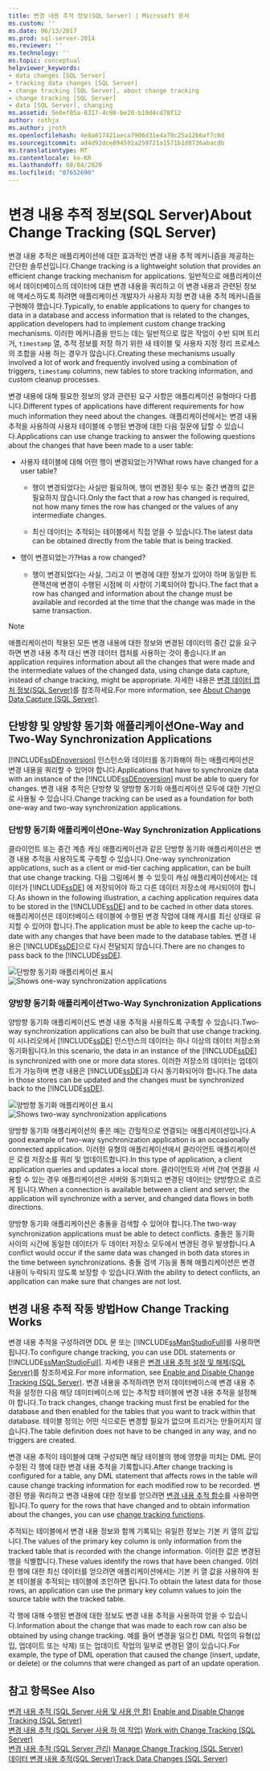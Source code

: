 ```yaml
---
title: 변경 내용 추적 정보(SQL Server) | Microsoft 문서
ms.custom: ''
ms.date: 06/13/2017
ms.prod: sql-server-2014
ms.reviewer: ''
ms.technology: ''
ms.topic: conceptual
helpviewer_keywords:
- data changes [SQL Server]
- tracking data changes [SQL Server]
- change tracking [SQL Server], about change tracking
- change tracking [SQL Server]
- data [SQL Server], changing
ms.assetid: 5e0ef05a-8317-4c98-be20-b19d4cd78f12
author: rothja
ms.author: jroth
ms.openlocfilehash: 4e8a817421aeca7906d31e4a70c25a12b6af7c0d
ms.sourcegitcommit: ad4d92dce894592a259721a1571b1d8736abacdb
ms.translationtype: MT
ms.contentlocale: ko-KR
ms.lasthandoff: 08/04/2020
ms.locfileid: "87652690"
---
```

# <a name="about-change-tracking-sql-server"></a><span data-ttu-id="372f3-102">변경 내용 추적 정보(SQL Server)</span><span class="sxs-lookup"><span data-stu-id="372f3-102">About Change Tracking (SQL Server)</span></span>
  <span data-ttu-id="372f3-103">변경 내용 추적은 애플리케이션에 대한 효과적인 변경 내용 추적 메커니즘을 제공하는 간단한 솔루션입니다.</span><span class="sxs-lookup"><span data-stu-id="372f3-103">Change tracking is a lightweight solution that provides an efficient change tracking mechanism for applications.</span></span> <span data-ttu-id="372f3-104">일반적으로 애플리케이션에서 데이터베이스의 데이터에 대한 변경 내용을 쿼리하고 이 변경 내용과 관련된 정보에 액세스하도록 하려면 애플리케이션 개발자가 사용자 지정 변경 내용 추적 메커니즘을 구현해야 했습니다.</span><span class="sxs-lookup"><span data-stu-id="372f3-104">Typically, to enable applications to query for changes to data in a database and access information that is related to the changes, application developers had to implement custom change tracking mechanisms.</span></span> <span data-ttu-id="372f3-105">이러한 메커니즘을 만드는 데는 일반적으로 많은 작업이 수반 되며 트리거, `timestamp` 열, 추적 정보를 저장 하기 위한 새 테이블 및 사용자 지정 정리 프로세스의 조합을 사용 하는 경우가 많습니다.</span><span class="sxs-lookup"><span data-stu-id="372f3-105">Creating these mechanisms usually involved a lot of work and frequently involved using a combination of triggers, `timestamp` columns, new tables to store tracking information, and custom cleanup processes.</span></span>  
  
 <span data-ttu-id="372f3-106">변경 내용에 대해 필요한 정보의 양과 관련된 요구 사항은 애플리케이션 유형마다 다릅니다.</span><span class="sxs-lookup"><span data-stu-id="372f3-106">Different types of applications have different requirements for how much information they need about the changes.</span></span> <span data-ttu-id="372f3-107">애플리케이션에서는 변경 내용 추적을 사용하여 사용자 테이블에 수행된 변경에 대한 다음 질문에 답할 수 있습니다.</span><span class="sxs-lookup"><span data-stu-id="372f3-107">Applications can use change tracking to answer the following questions about the changes that have been made to a user table:</span></span>  
  
-   <span data-ttu-id="372f3-108">사용자 테이블에 대해 어떤 행이 변경되었는가?</span><span class="sxs-lookup"><span data-stu-id="372f3-108">What rows have changed for a user table?</span></span>  
  
    -   <span data-ttu-id="372f3-109">행이 변경되었다는 사실만 필요하며, 행이 변경된 횟수 또는 중간 변경의 값은 필요하지 않습니다.</span><span class="sxs-lookup"><span data-stu-id="372f3-109">Only the fact that a row has changed is required, not how many times the row has changed or the values of any intermediate changes.</span></span>  
  
    -   <span data-ttu-id="372f3-110">최신 데이터는 추적되는 테이블에서 직접 얻을 수 있습니다.</span><span class="sxs-lookup"><span data-stu-id="372f3-110">The latest data can be obtained directly from the table that is being tracked.</span></span>  
  
-   <span data-ttu-id="372f3-111">행이 변경되었는가?</span><span class="sxs-lookup"><span data-stu-id="372f3-111">Has a row changed?</span></span>  
  
    -   <span data-ttu-id="372f3-112">행이 변경되었다는 사실, 그리고 이 변경에 대한 정보가 있어야 하며 동일한 트랜잭션에 변경이 수행된 시점에 이 사항이 기록되어야 합니다.</span><span class="sxs-lookup"><span data-stu-id="372f3-112">The fact that a row has changed and information about the change must be available and recorded at the time that the change was made in the same transaction.</span></span>  
  
> [!NOTE]  
>  <span data-ttu-id="372f3-113">애플리케이션이 적용된 모든 변경 내용에 대한 정보와 변경된 데이터의 중간 값을 요구하면 변경 내용 추적 대신 변경 데이터 캡처를 사용하는 것이 좋습니다.</span><span class="sxs-lookup"><span data-stu-id="372f3-113">If an application requires information about all the changes that were made and the intermediate values of the changed data, using change data capture, instead of change tracking, might be appropriate.</span></span> <span data-ttu-id="372f3-114">자세한 내용은 [변경 데이터 캡처 정보&#40;SQL Server&#41;](../track-changes/about-change-data-capture-sql-server.md)를 참조하세요.</span><span class="sxs-lookup"><span data-stu-id="372f3-114">For more information, see [About Change Data Capture &#40;SQL Server&#41;](../track-changes/about-change-data-capture-sql-server.md).</span></span>  
  
## <a name="one-way-and-two-way-synchronization-applications"></a><span data-ttu-id="372f3-115">단방향 및 양방향 동기화 애플리케이션</span><span class="sxs-lookup"><span data-stu-id="372f3-115">One-Way and Two-Way Synchronization Applications</span></span>  
 <span data-ttu-id="372f3-116">[!INCLUDE[ssDEnoversion](../../includes/ssdenoversion-md.md)] 인스턴스와 데이터를 동기화해야 하는 애플리케이션은 변경 내용을 쿼리할 수 있어야 합니다.</span><span class="sxs-lookup"><span data-stu-id="372f3-116">Applications that have to synchronize data with an instance of the [!INCLUDE[ssDEnoversion](../../includes/ssdenoversion-md.md)] must be able to query for changes.</span></span> <span data-ttu-id="372f3-117">변경 내용 추적은 단방향 및 양방향 동기화 애플리케이션 모두에 대한 기반으로 사용될 수 있습니다.</span><span class="sxs-lookup"><span data-stu-id="372f3-117">Change tracking can be used as a foundation for both one-way and two-way synchronization applications.</span></span>  
  
### <a name="one-way-synchronization-applications"></a><span data-ttu-id="372f3-118">단방향 동기화 애플리케이션</span><span class="sxs-lookup"><span data-stu-id="372f3-118">One-Way Synchronization Applications</span></span>  
 <span data-ttu-id="372f3-119">클라이언트 또는 중간 계층 캐싱 애플리케이션과 같은 단방향 동기화 애플리케이션은 변경 내용 추적을 사용하도록 구축할 수 있습니다.</span><span class="sxs-lookup"><span data-stu-id="372f3-119">One-way synchronization applications, such as a client or mid-tier caching application, can be built that use change tracking.</span></span> <span data-ttu-id="372f3-120">다음 그림에서 볼 수 있듯이 캐싱 애플리케이션에서는 데이터가 [!INCLUDE[ssDE](../../includes/ssde-md.md)] 에 저장되어야 하고 다른 데이터 저장소에 캐시되어야 합니다.</span><span class="sxs-lookup"><span data-stu-id="372f3-120">As shown in the following illustration, a caching application requires data to be stored in the [!INCLUDE[ssDE](../../includes/ssde-md.md)] and to be cached in other data stores.</span></span> <span data-ttu-id="372f3-121">애플리케이션은 데이터베이스 테이블에 수행된 변경 작업에 대해 캐시를 최신 상태로 유지할 수 있어야 합니다.</span><span class="sxs-lookup"><span data-stu-id="372f3-121">The application must be able to keep the cache up-to-date with any changes that have been made to the database tables.</span></span> <span data-ttu-id="372f3-122">변경 내용은 [!INCLUDE[ssDE](../../includes/ssde-md.md)]으로 다시 전달되지 않습니다.</span><span class="sxs-lookup"><span data-stu-id="372f3-122">There are no changes to pass back to the [!INCLUDE[ssDE](../../includes/ssde-md.md)].</span></span>  
  
 <span data-ttu-id="372f3-123">![단방향 동기화 애플리케이션 표시](../../database-engine/media/one-waysync.gif "단방향 동기화 애플리케이션 표시")</span><span class="sxs-lookup"><span data-stu-id="372f3-123">![Shows one-way synchronization applications](../../database-engine/media/one-waysync.gif "Shows one-way synchronization applications")</span></span>  
  
### <a name="two-way-synchronization-applications"></a><span data-ttu-id="372f3-124">양방향 동기화 애플리케이션</span><span class="sxs-lookup"><span data-stu-id="372f3-124">Two-Way Synchronization Applications</span></span>  
 <span data-ttu-id="372f3-125">양방향 동기화 애플리케이션도 변경 내용 추적을 사용하도록 구축할 수 있습니다.</span><span class="sxs-lookup"><span data-stu-id="372f3-125">Two-way synchronization applications can also be built that use change tracking.</span></span> <span data-ttu-id="372f3-126">이 시나리오에서 [!INCLUDE[ssDE](../../includes/ssde-md.md)] 인스턴스의 데이터는 하나 이상의 데이터 저장소와 동기화됩니다.</span><span class="sxs-lookup"><span data-stu-id="372f3-126">In this scenario, the data in an instance of the [!INCLUDE[ssDE](../../includes/ssde-md.md)] is synchronized with one or more data stores.</span></span> <span data-ttu-id="372f3-127">이러한 저장소의 데이터는 업데이트가 가능하며 변경 내용은 [!INCLUDE[ssDE](../../includes/ssde-md.md)]과 다시 동기화되어야 합니다.</span><span class="sxs-lookup"><span data-stu-id="372f3-127">The data in those stores can be updated and the changes must be synchronized back to the [!INCLUDE[ssDE](../../includes/ssde-md.md)].</span></span>  
  
 <span data-ttu-id="372f3-128">![양방향 동기화 애플리케이션 표시](../../database-engine/media/two-waysync.gif "양방향 동기화 애플리케이션 표시")</span><span class="sxs-lookup"><span data-stu-id="372f3-128">![Shows two-way synchronization applications](../../database-engine/media/two-waysync.gif "Shows two-way synchronization applications")</span></span>  
  
 <span data-ttu-id="372f3-129">양방향 동기화 애플리케이션의 좋은 예는 간헐적으로 연결되는 애플리케이션입니다.</span><span class="sxs-lookup"><span data-stu-id="372f3-129">A good example of two-way synchronization application is an occasionally connected application.</span></span> <span data-ttu-id="372f3-130">이러한 유형의 애플리케이션에서 클라이언트 애플리케이션은 로컬 저장소를 쿼리 및 업데이트합니다.</span><span class="sxs-lookup"><span data-stu-id="372f3-130">In this type of application, a client application queries and updates a local store.</span></span> <span data-ttu-id="372f3-131">클라이언트와 서버 간에 연결을 사용할 수 있는 경우 애플리케이션은 서버와 동기화되고 변경된 데이터는 양방향으로 흐르게 됩니다.</span><span class="sxs-lookup"><span data-stu-id="372f3-131">When a connection is available between a client and server, the application will synchronize with a server, and changed data flows in both directions.</span></span>  
  
 <span data-ttu-id="372f3-132">양방향 동기화 애플리케이션은 충돌을 검색할 수 있어야 합니다.</span><span class="sxs-lookup"><span data-stu-id="372f3-132">The two-way synchronization applications must be able to detect conflicts.</span></span> <span data-ttu-id="372f3-133">충돌은 동기화 사이의 시간에 동일한 데이터가 두 데이터 저장소 모두에서 변경된 경우 발생합니다.</span><span class="sxs-lookup"><span data-stu-id="372f3-133">A conflict would occur if the same data was changed in both data stores in the time between synchronizations.</span></span> <span data-ttu-id="372f3-134">충돌 검색 기능을 통해 애플리케이션은 변경 내용이 누락되지 않도록 보장할 수 있습니다.</span><span class="sxs-lookup"><span data-stu-id="372f3-134">With the ability to detect conflicts, an application can make sure that changes are not lost.</span></span>  
  
## <a name="how-change-tracking-works"></a><span data-ttu-id="372f3-135">변경 내용 추적 작동 방법</span><span class="sxs-lookup"><span data-stu-id="372f3-135">How Change Tracking Works</span></span>  
 <span data-ttu-id="372f3-136">변경 내용 추적을 구성하려면 DDL 문 또는 [!INCLUDE[ssManStudioFull](../../includes/ssmanstudiofull-md.md)]를 사용하면 됩니다.</span><span class="sxs-lookup"><span data-stu-id="372f3-136">To configure change tracking, you can use DDL statements or [!INCLUDE[ssManStudioFull](../../includes/ssmanstudiofull-md.md)].</span></span> <span data-ttu-id="372f3-137">자세한 내용은 [변경 내용 추적 설정 및 해제&#40;SQL Server&#41;](../track-changes/enable-and-disable-change-tracking-sql-server.md)를 참조하세요.</span><span class="sxs-lookup"><span data-stu-id="372f3-137">For more information, see [Enable and Disable Change Tracking &#40;SQL Server&#41;](../track-changes/enable-and-disable-change-tracking-sql-server.md).</span></span> <span data-ttu-id="372f3-138">변경 내용을 추적하려면 먼저 데이터베이스에 변경 내용 추적을 설정한 다음 해당 데이터베이스에 있는 추적할 테이블에 변경 내용 추적을 설정해야 합니다.</span><span class="sxs-lookup"><span data-stu-id="372f3-138">To track changes, change tracking must first be enabled for the database and then enabled for the tables that you want to track within that database.</span></span> <span data-ttu-id="372f3-139">테이블 정의는 어떤 식으로든 변경할 필요가 없으며 트리거는 만들어지지 않습니다.</span><span class="sxs-lookup"><span data-stu-id="372f3-139">The table definition does not have to be changed in any way, and no triggers are created.</span></span>  
  
 <span data-ttu-id="372f3-140">변경 내용 추적이 테이블에 대해 구성되면 해당 테이블의 행에 영향을 미치는 DML 문이 수정된 각 행에 대한 변경 내용 추적을 기록합니다.</span><span class="sxs-lookup"><span data-stu-id="372f3-140">After change tracking is configured for a table, any DML statement that affects rows in the table will cause change tracking information for each modified row to be recorded.</span></span> <span data-ttu-id="372f3-141">변경된 행을 쿼리하고 변경 내용에 대한 정보를 얻으려면 [변경 내용 추적 함수](/sql/relational-databases/system-functions/change-tracking-functions-transact-sql)를 사용하면 됩니다.</span><span class="sxs-lookup"><span data-stu-id="372f3-141">To query for the rows that have changed and to obtain information about the changes, you can use [change tracking functions](/sql/relational-databases/system-functions/change-tracking-functions-transact-sql).</span></span>  
  
 <span data-ttu-id="372f3-142">추적되는 테이블에서 변경 내용 정보와 함께 기록되는 유일한 정보는 기본 키 열의 값입니다.</span><span class="sxs-lookup"><span data-stu-id="372f3-142">The values of the primary key column is only information from the tracked table that is recorded with the change information.</span></span> <span data-ttu-id="372f3-143">이러한 값은 변경된 행을 식별합니다.</span><span class="sxs-lookup"><span data-stu-id="372f3-143">These values identify the rows that have been changed.</span></span> <span data-ttu-id="372f3-144">이러한 행에 대한 최신 데이터를 얻으려면 애플리케이션에서는 기본 키 열 값을 사용하여 원본 테이블을 추적되는 테이블에 조인하면 됩니다.</span><span class="sxs-lookup"><span data-stu-id="372f3-144">To obtain the latest data for those rows, an application can use the primary key column values to join the source table with the tracked table.</span></span>  
  
 <span data-ttu-id="372f3-145">각 행에 대해 수행된 변경에 대한 정보도 변경 내용 추적을 사용하여 얻을 수 있습니다.</span><span class="sxs-lookup"><span data-stu-id="372f3-145">Information about the change that was made to each row can also be obtained by using change tracking.</span></span> <span data-ttu-id="372f3-146">예를 들어 변경을 일으킨 DML 작업의 유형(삽입, 업데이트 또는 삭제) 또는 업데이트 작업의 일부로 변경된 열이 있습니다.</span><span class="sxs-lookup"><span data-stu-id="372f3-146">For example, the type of DML operation that caused the change (insert, update, or delete) or the columns that were changed as part of an update operation.</span></span>  
  
## <a name="see-also"></a><span data-ttu-id="372f3-147">참고 항목</span><span class="sxs-lookup"><span data-stu-id="372f3-147">See Also</span></span>  
 <span data-ttu-id="372f3-148">[변경 내용 추적 &#40;SQL Server 사용 및 사용 안 함&#41;](../track-changes/enable-and-disable-change-tracking-sql-server.md) </span><span class="sxs-lookup"><span data-stu-id="372f3-148">[Enable and Disable Change Tracking &#40;SQL Server&#41;](../track-changes/enable-and-disable-change-tracking-sql-server.md) </span></span>  
 <span data-ttu-id="372f3-149">[변경 내용 추적 &#40;SQL Server 사용 하 여 작업&#41;](../track-changes/work-with-change-tracking-sql-server.md) </span><span class="sxs-lookup"><span data-stu-id="372f3-149">[Work with Change Tracking &#40;SQL Server&#41;](../track-changes/work-with-change-tracking-sql-server.md) </span></span>  
 <span data-ttu-id="372f3-150">[변경 내용 추적 &#40;SQL Server 관리&#41;](../track-changes/manage-change-tracking-sql-server.md) </span><span class="sxs-lookup"><span data-stu-id="372f3-150">[Manage Change Tracking &#40;SQL Server&#41;](../track-changes/manage-change-tracking-sql-server.md) </span></span>  
 [<span data-ttu-id="372f3-151">데이터 변경 내용 추적&#40;SQL Server&#41;</span><span class="sxs-lookup"><span data-stu-id="372f3-151">Track Data Changes &#40;SQL Server&#41;</span></span>](../track-changes/track-data-changes-sql-server.md)  
  
  
